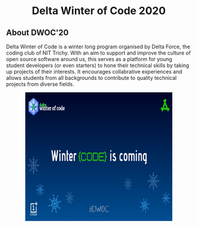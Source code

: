 <h1 align="center"> Delta Winter of Code 2020</h1>

<h2> About DWOC'20 </h2>
Delta Winter of Code is a winter long program organised by Delta Force, the coding club of NIT Trichy. With an aim to support and improve the culture of open source software around us, this serves as a platform for young student developers (or even starters) to hone their technical skills by taking up projects of their interests. It encourages collabrative experiences and allows students from all backgrounds to contribute to quality technical projects from diverse fields.
<br>
<p align="center">
  <a href="https://dwoc.io/">
    <img src="./dwoc.jpeg" alt="Logo" width="400" height="350"/>
  </a>
</p>
